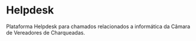 # Helpdesk
Plataforma Helpdesk para chamados relacionados a informática da Câmara de Vereadores de Charqueadas.
